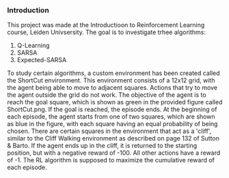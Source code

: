 ### Introduction
This project was made at the Introductioon to Reinforcement Learning course, Leiden Univsersity.
The goal is to investigate trhee algorithms:
1. Q-Learning
2. SARSA
3. Expected-SARSA

To study certain algorithms, a custom environment has been created called the ShortCut environment. This environment consists of a 12x12 grid, with the agent being able to move to adjacent squares. Actions that try to move the agent outside the grid do not work. The objective of the agent is to reach the goal square, which is shown as green in the provided figure called ShortCut.png. If the goal is reached, the episode ends. At the beginning of each episode, the agent starts from one of two squares, which are shown as blue in the figure, with each square having an equal probability of being chosen. There are certain squares in the environment that act as a 'cliff', similar to the Cliff Walking environment as described on page 132 of Sutton & Barto. If the agent ends up in the cliff, it is returned to the starting position, but with a negative reward of -100. All other actions have a reward of -1. The RL algorithm is supposed to maximize the cumulative reward of each episode.
